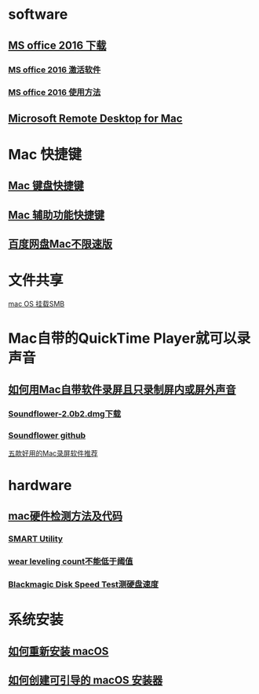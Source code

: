 # software
## [MS office 2016 下载](https://pan.baidu.com/s/1c1SRS7A)
### [MS office 2016 激活软件](https://beyondthe.top/soft/Office%20for%20Mac%202016%20License%20Installer.pkg)
### [MS office 2016 使用方法](http://www.chinamac.com/download/mac7059.html)


## [Microsoft Remote Desktop for Mac](https://install.appcenter.ms/orgs/rdmacios-k2vy/apps/microsoft-remote-desktop-for-mac/distribution_groups/all-users-of-microsoft-remote-desktop-for-mac)

# Mac 快捷键

## [Mac 键盘快捷键](https://support.apple.com/zh-cn/HT201236)

## [Mac 辅助功能快捷键](https://support.apple.com/zh-cn/HT204434)

## [百度网盘Mac不限速版](https://github.com/CodeTips/BaiduNetdiskPlugin-macOS)

# 文件共享

[mac OS 挂载SMB](https://www.jianshu.com/p/4f785ae6c29c)


# Mac自带的QuickTime Player就可以录声音
## [如何用Mac自带软件录屏且只录制屏内或屏外声音](https://www.jianshu.com/p/a8600e490be4)
### [Soundflower-2.0b2.dmg下载](https://beyondthe.top/soft/Soundflower-2.0b2.dmg)
### [Soundflower github](https://github.com/mattingalls/Soundflower/releases)

[五款好用的Mac录屏软件推荐](http://baijiahao.baidu.com/s?id=1602506514171503088&wfr=spider&for=pc)


# hardware
## [mac硬件检测方法及代码](https://support.apple.com/zh-cn/HT203747)
### [SMART Utility](https://beyondthe.top/soft/smartutility326.zip)
### [wear leveling count不能低于阈值](https://discussions.apple.com/thread/3546179?page=1)
### [Blackmagic Disk Speed Test测硬盘速度](https://apps.apple.com/cn/app/blackmagic-disk-speed-test/id425264550?mt=12)

# 系统安装

## [如何重新安装 macOS](https://support.apple.com/zh-cn/HT204904)

## [如何创建可引导的 macOS 安装器](https://support.apple.com/zh-cn/HT201372)
